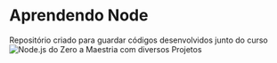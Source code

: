 # Aprendendo Node

Repositório criado para guardar códigos desenvolvidos junto do curso ![Node.js do Zero a Maestria com diversos Projetos](https://www.udemy.com/course/nodejs-do-zero-a-maestria-com-diversos-projetos/)
